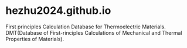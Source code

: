 # hezhu2024.github.io
First principles Calculation Database for Thermoelectric Materials. DMT(Database of First-rinciples Calculations of Mechanical and Thermal Properties of Materials).
